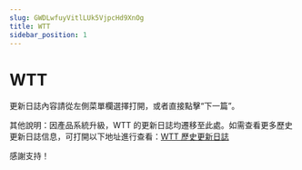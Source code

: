 ```yaml
---
slug: GWDLwfuyVitlLUk5VjpcHd9XnOg
title: WTT
sidebar_position: 1
---
```



# WTT


更新日誌內容請從左側菜單欄選擇打開，或者直接點擊“下一篇”。


其他說明：因產品系統升級，WTT 的更新日誌均遷移至此處。如需查看更多歷史更新日誌信息，可打開以下地址進行查看：[WTT 歷史更新日誌](https://longbridge.larkenterprise.com/wiki/wikcnHuByHCItYZgL7XxU5qrDpv)


感謝支持！

